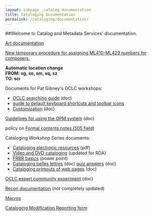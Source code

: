 ```yaml
---
layout: subpage__catalog-documentation
title: Cataloging Documentation
permalink: /cataloging/documentation/
---
```


##Welcome to Catalog and Metadata Services' documentation.

[Art documentation]()

[New temporary procedure for assigning ML410-ML429 numbers for composers.]()

**Automatic location change**<br>
**FROM: sg, so, sm, sq, sz**<br>
**TO: sci**

Documents for Pat Gibney's OCLC workshops:
* [OCLC searching guide]() (doc)
* [guide to default keyboard shortcuts and toolbar icons]()
* [Customization]() (doc)

[Guidelines for using the OPM system]() (doc)

policy on [Formal contents notes (505 field)]()

Cataloging Workshop Series documents:

* [Cataloging electronic resources]() (pdf)
* [Video and DVD cataloging]() (updated for RDA)
* [FRBR basics]() (power point)
* [Cataloging belles lettres]() (doc) [quiz answers]() (doc)
* [Cataloging printouts of web pages]() (doc)

[OCLC expert community experiment]() (doc)

[Recon documentation]() (not completely updated)

[Macros]()

[Cataloging Modification Reporting form]()